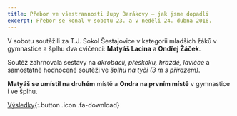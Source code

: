 ```yaml
---
title: Přebor ve všestrannosti župy Barákovy – jak jsme dopadli
excerpt: Přebor se konal v sobotu 23. a v neděli 24. dubna 2016.
---
```


V sobotu soutěžili za T.J. Sokol Šestajovice v kategorii mladších žáků v gymnastice a šplhu dva cvičenci: **Matyáš Lacina** a **Ondřej Žáček**.

Soutěž zahrnovala sestavy na _akrobacii, přeskoku, hrazdě, lavičce_ a samostatně hodnocené soutěži ve _šplhu na tyči (3 m s přírazem)_.

**Matyáš se umístil na druhém** místě a **Ondra na prvním místě** v gymnastice i ve šplhu.

[Výsledky](/files/prebor-2016.xlsx){:.button .icon .fa-download}
